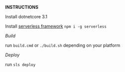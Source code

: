 **INSTRUCTIONS**

Install dotnetcore 3.1

Install [serverless framework](https://www.serverless.com/framework/docs/providers/aws/guide/installation/) `npm i -g serverless`

*Build*

run `build.cmd` or `./build.sh` depending on your platform

*Deploy*

run `sls deploy`


